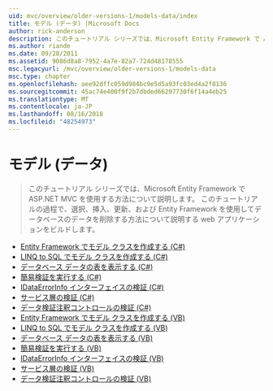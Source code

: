 ```yaml
---
uid: mvc/overview/older-versions-1/models-data/index
title: モデル (データ) |Microsoft Docs
author: rick-anderson
description: このチュートリアル シリーズでは、Microsoft Entity Framework で ASP.NET MVC を使用する方法について説明します。 このチュートリアルの過程で、web アプリケーションを構築しています.
ms.author: riande
ms.date: 09/28/2011
ms.assetid: 9086d8a8-7952-4a7e-82a7-724d48178555
msc.legacyurl: /mvc/overview/older-versions-1/models-data
msc.type: chapter
ms.openlocfilehash: aee92dffc059d984bc9e5d5a93fc03ed4a2f8136
ms.sourcegitcommit: 45ac74e400f9f2b7dbded66297730f6f14a4eb25
ms.translationtype: MT
ms.contentlocale: ja-JP
ms.lasthandoff: 08/16/2018
ms.locfileid: "48254973"
---
```

<a name="models-data"></a>モデル (データ)
====================
> このチュートリアル シリーズでは、Microsoft Entity Framework で ASP.NET MVC を使用する方法について説明します。 このチュートリアルの過程で、選択、挿入、更新、および Entity Framework を使用してデータベースのデータを削除する方法について説明する web アプリケーションをビルドします。


- [Entity Framework でモデル クラスを作成する (C#)](creating-model-classes-with-the-entity-framework-cs.md)
- [LINQ to SQL でモデル クラスを作成する (C#)](creating-model-classes-with-linq-to-sql-cs.md)
- [データベース データの表を表示する (C#)](displaying-a-table-of-database-data-cs.md)
- [簡易検証を実行する (C#)](performing-simple-validation-cs.md)
- [IDataErrorInfo インターフェイスの検証 (C#)](validating-with-the-idataerrorinfo-interface-cs.md)
- [サービス層の検証 (C#)](validating-with-a-service-layer-cs.md)
- [データ検証注釈コントロールの検証 (C#)](validation-with-the-data-annotation-validators-cs.md)
- [Entity Framework でモデル クラスを作成する (VB)](creating-model-classes-with-the-entity-framework-vb.md)
- [LINQ to SQL でモデル クラスを作成する (VB)](creating-model-classes-with-linq-to-sql-vb.md)
- [データベース データの表を表示する (VB)](displaying-a-table-of-database-data-vb.md)
- [簡易検証を実行する (VB)](performing-simple-validation-vb.md)
- [IDataErrorInfo インターフェイスの検証 (VB)](validating-with-the-idataerrorinfo-interface-vb.md)
- [サービス層の検証 (VB)](validating-with-a-service-layer-vb.md)
- [データ検証注釈コントロールの検証 (VB)](validation-with-the-data-annotation-validators-vb.md)
